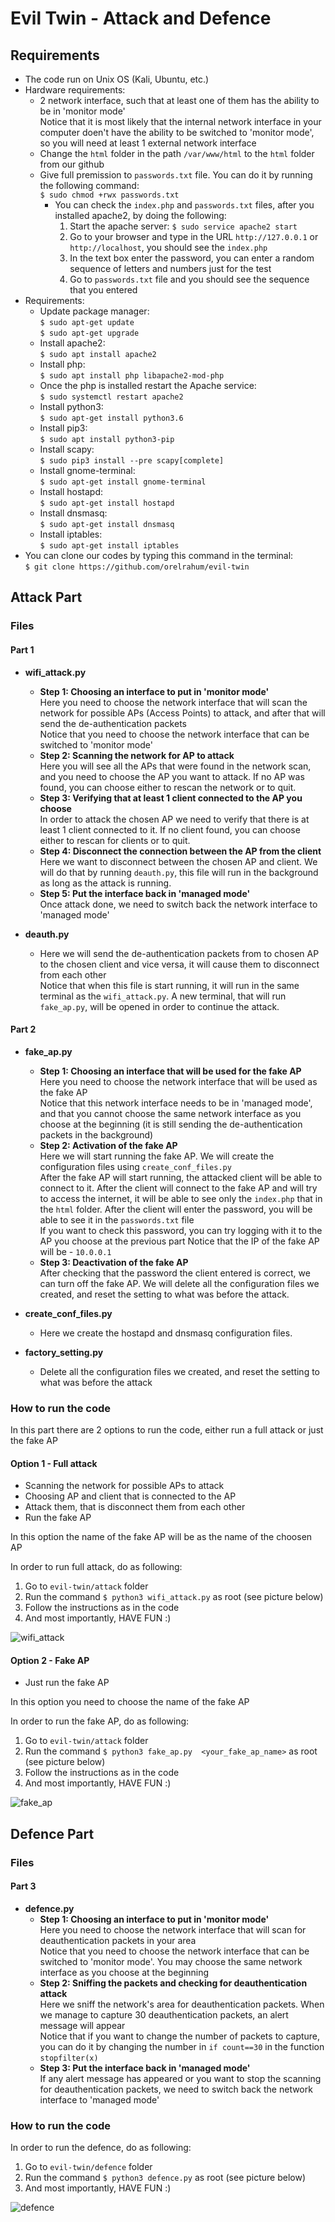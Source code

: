 # Evil Twin - Attack and Defence

## Requirements
* The code run on Unix OS (Kali, Ubuntu, etc.)
* Hardware requirements:
  - 2 network interface, such that at least one of them has the ability to be in 'monitor mode'  
    Notice that it is most likely that the internal network interface in your computer doen't have the ability to be switched to 'monitor mode', so you will need at least 1 external network interface
  - Change the ```html``` folder in the path ```/var/www/html``` to the ```html``` folder from our github
  - Give full premission to ```passwords.txt``` file. You can do it by running the following command:   
  ```$ sudo chmod +rwx passwords.txt``` 
    - You can check the ```index.php``` and ```passwords.txt``` files, after you installed apache2, by doing the following:  
      1. Start the apache server: ```$ sudo service apache2 start```  
      2. Go to your browser and type in the URL ```http://127.0.0.1``` or ```http://localhost```, you should see the ```index.php```
      3. In the text box enter the password, you can enter a random sequence of letters and numbers just for the test
      4. Go to ```passwords.txt``` file and you should see the sequence that you entered
* Requirements:
  - Update package manager:   
  ```$ sudo apt-get update```  
  ```$ sudo apt-get upgrade```
  - Install apache2:   
  ```$ sudo apt install apache2```
  - Install php:   
  ```$ sudo apt install php libapache2-mod-php```
  - Once the php is installed restart the Apache service:   
  ```$ sudo systemctl restart apache2```
  - Install python3:   
  ```$ sudo apt-get install python3.6```
  - Install pip3:   
  ```$ sudo apt install python3-pip``` 
  - Install scapy:   
  ```$ sudo pip3 install --pre scapy[complete]``` 
  - Install gnome-terminal:   
  ```$ sudo apt-get install gnome-terminal``` 
  - Install hostapd:   
  ```$ sudo apt-get install hostapd``` 
  - Install dnsmasq:   
  ```$ sudo apt-get install dnsmasq``` 
  - Install iptables:   
  ```$ sudo apt-get install iptables```
* You can clone our codes by typing this command in the terminal:   
 ```$ git clone https://github.com/orelrahum/evil-twin```    


## Attack Part

### Files
#### Part 1
* **wifi_attack.py**
  - **Step 1: Choosing an interface to put in 'monitor mode'**    
    Here you need to choose the network interface that will scan the network for possible APs (Access Points) to attack, and after that will send the de-authentication packets  
    Notice that you need to choose the network interface that can be switched to 'monitor mode'
  - **Step 2: Scanning the network for AP to attack**  
    Here you will see all the APs that were found in the network scan, and you need to choose the AP you want to attack. If no AP was found, you can choose either to rescan the network or to quit.
  - **Step 3: Verifying that at least 1 client connected to the AP you choose**  
    In order to attack the chosen AP we need to verify that there is at least 1 client connected to it. If no client found, you can choose either to rescan for clients or to quit.
  - **Step 4: Disconnect the connection between the AP from the client**  
    Here we want to disconnect between the chosen AP and client. We will do that by running ```deauth.py```, this file will run in the background as long as the attack is running.
  - **Step 5: Put the interface back in 'managed mode'**  
    Once attack done, we need to switch back the network interface to 'managed mode'
  
* **deauth.py**  
  - Here we will send the de-authentication packets from to chosen AP to the chosen client and vice versa, it will cause them to disconnect from each other  
  Notice that when this file is start running, it will run in the same terminal as the ```wifi_attack.py```. A new terminal, that will run ```fake_ap.py```, will be opened in order to continue the attack.

#### Part 2
* **fake_ap.py**  
  - **Step 1:  Choosing an interface that will be used for the fake AP**  
    Here you need to choose the network interface that will be used as the fake AP  
    Notice that this network interface needs to be in 'managed mode', and that you cannot choose the same network interface as you choose at the beginning (it is still sending the de-authentication packets in the background)
  - **Step 2:  Activation of the fake AP**  
    Here  we will start running the fake AP. We will create the configuration files using ```create_conf_files.py```  
    After the fake AP will start running, the attacked client will be able to connect to it. After the client will connect to the fake AP and will try to access the internet, it will be able to see only the ```index.php``` that in the ```html``` folder. After the client will enter the password, you will be able to see it in the ```passwords.txt``` file  
    If you want to check this password, you can try logging with it to the AP you choose at the previous part
    Notice that the IP of the fake AP will be - ```10.0.0.1```
  - **Step 3:  Deactivation of the fake AP**  
    After checking that the password the client entered is correct, we can turn off the fake AP. We will delete all the configuration files we created, and reset the setting to what was before the attack.

* **create_conf_files.py**  
  - Here we create the hostapd and dnsmasq configuration files. 

* **factory_setting.py**  
  - Delete all the configuration files we created, and reset the setting to what was before the attack 

### How to run the code

In this part there are 2 options to run the code, either run a full attack or just the fake AP

#### Option 1 - Full attack
  - Scanning the network for possible APs to attack
  - Choosing AP and client that is connected to the AP
  - Attack them, that is disconnect them from each other
  - Run the fake AP  
  
  In this option the name of the fake AP will be as the name of the choosen AP
  
  In order to run full attack, do as following:
  1. Go to ```evil-twin/attack``` folder
  2. Run the command ```$ python3 wifi_attack.py``` as root (see picture below)
  3. Follow the instructions as in the code
  4. And most importantly, HAVE FUN :) 
  
  ![wifi_attack](https://github.com/orelrahum/evil-twin/blob/master/picture/wifi_attack.JPG?raw=true)

#### Option 2 - Fake AP
- Just run the fake AP  

In this option you need to choose the name of the fake AP

In order to run the fake AP, do as following:
  1. Go to ```evil-twin/attack``` folder
  2. Run the command ```$ python3 fake_ap.py  <your_fake_ap_name>``` as root (see picture below)
  3. Follow the instructions as in the code
  4. And most importantly, HAVE FUN :) 

![fake_ap](https://github.com/orelrahum/evil-twin/blob/master/picture/fake_ap.JPG?raw=true)


## Defence Part

### Files
#### Part 3
* **defence.py**
  - **Step 1: Choosing an interface to put in 'monitor mode'**  
  Here you need to choose the network interface that will scan for deauthentication packets in your area  
  Notice that you need to choose the network interface that can be switched to 'monitor mode'. You may choose the same network interface as you choose at the beginning
  - **Step 2: Sniffing the packets and checking for deauthentication attack**   
  Here we sniff the network's area for deauthentication packets. When we manage to capture 30 deauthentication packets, an alert message will appear  
  Notice that if you want to change the number of packets to capture, you can do it by changing  the number in ```if count==30``` in the function ```stopfilter(x)```
  - **Step 3: Put the interface back in 'managed mode'**   
  If any alert message has appeared or you want to stop the scanning for deauthentication packets, we need to switch back the network interface to 'managed mode'


### How to run the code


In order to run the defence, do as following:
   1. Go to ```evil-twin/defence``` folder
   2. Run the command ```$ python3 defence.py``` as root (see picture below)
   3. And most importantly, HAVE FUN :) 
   
   ![defence](https://github.com/orelrahum/evil-twin/blob/master/picture/defence.JPG?raw=true)
